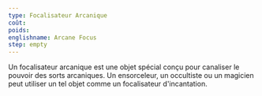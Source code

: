 ```yaml
---
type: Focalisateur Arcanique
coût:
poids:
englishname: Arcane Focus
step: empty
---
```

Un focalisateur arcanique est une objet spécial conçu pour canaliser le pouvoir des sorts arcaniques. Un ensorceleur, un occultiste ou un magicien peut utiliser un tel objet comme un focalisateur d'incantation.